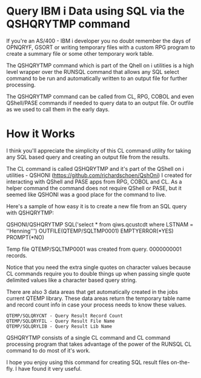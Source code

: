 # Query IBM i Data using SQL via the QSHQRYTMP command
If you're an AS/400 - IBM i developer you no doubt remember the days of OPNQRYF, GSORT or writing temporary files with a custom RPG program to create a summary file or some other temporary work table.   

The QSHQRYTMP command which is part of the Qhell on i utilities is a high level wrapper over the RUNSQL command that allows any SQL select command to be run and automatically written to an output file for further processing.   

The QSHQRYTMP command can be called from CL, RPG, COBOL and even QShell/PASE commands if needed to query data to an output file. Or outfile as we used to call them in the early days.    

# How it Works
I think you'll appreciate the simplicity of this CL command utility for taking any SQL based query and creating an output file from the results. 

The CL command is called QSHQRYTMP and it's part of the QShell on i utilities  - QSHONI (https://github.com/richardschoen/QshOni) I created for interacting with QShell and PASE apps from RPG, COBOL and CL. As a helper command the command does not require QShell or PASE, but it seemed like QSHONI was a good place for the command to live.

Here's a sample of how easy it is to create a new file from an SQL query with QSHQRYTMP:

QSHONI/QSHQRYTMP SQL('select * from qiws.qcustcdt where LSTNAM  = ''Henning''') OUTFILE(QTEMP/SQLTMP0001) EMPTYERROR(*YES) PROMPT(*NO)                        

Temp file QTEMP/SQLTMP0001 was created from query. 0000000001 records.

Notice that you need the extra single quotes on character values because CL commands require you to double things up when passing single quote delimited values like a character based query string.

There are also 3 data areas that get automatically created in the jobs current QTEMP library. These data areas return the temporary table name and record count info in case your process needs to know these values.    
```
QTEMP/SQLQRYCNT - Query Result Record Count
QTEMP/SQLQRYFIL - Query Result File Name
QTEMP/SQLQRYLIB - Query Result Lib Name
```    
QSHQRYTMP consists of a single CL command and CL command processing program that takes advantage of the power of the RUNSQL CL command to do most of it's work. 

I hope you enjoy using this command for creating SQL result files on-the-fly.  I have found it very useful.
